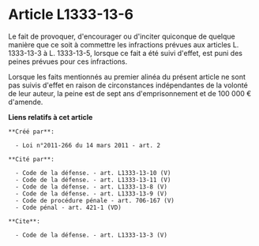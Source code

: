 # Article L1333-13-6

Le fait de provoquer, d'encourager ou d'inciter quiconque de quelque manière que ce soit à commettre les infractions prévues
aux articles L. 1333-13-3 à L. 1333-13-5, lorsque ce fait a été suivi d'effet, est puni des peines prévues pour ces
infractions. 

Lorsque les faits mentionnés au premier alinéa du présent article ne sont pas suivis d'effet en raison de circonstances
indépendantes de la volonté de leur auteur, la peine est de sept ans d'emprisonnement et de 100 000 € d'amende.

**Liens relatifs à cet article**

	**Créé par**:

	  - Loi n°2011-266 du 14 mars 2011 - art. 2

	**Cité par**:

	  - Code de la défense. - art. L1333-13-10 (V)
	  - Code de la défense. - art. L1333-13-11 (V)
	  - Code de la défense. - art. L1333-13-8 (V)
	  - Code de la défense. - art. L1333-13-9 (V)
	  - Code de procédure pénale - art. 706-167 (V)
	  - Code pénal - art. 421-1 (VD)

	**Cite**:

	  - Code de la défense. - art. L1333-13-3 (V)

